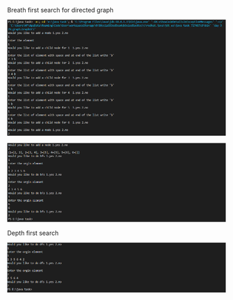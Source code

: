 Breath first search for directed graph

![image coud't load](bfs1.PNG)

![image coud't load](bfs2.PNG)

Depth first search

![image coud't load](dfs.PNG)